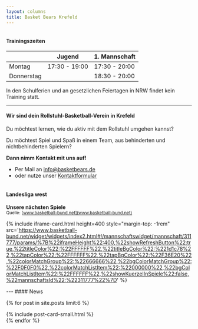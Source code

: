 ```yaml
---
layout: columns
title: Basket Bears Krefeld
---
```


<div class="column is-6" markdown="1">

#### Trainingszeiten

<div style="max-width: 450px" markdown="1">

|            | Jugend        | 1. Mannschaft |
| ---------- | ------------- | ------------- |
| Montag     | 17:30 - 19:00 | 17:30 - 20:00 |
| Donnerstag |               | 18:30 - 20:00 |

</div>

In den Schulferien und an gesetzlichen Feiertagen in NRW findet kein Training statt.

---

#### Wir sind dein Rollstuhl-Basketball-Verein in Krefeld
Du möchtest lernen, wie du aktiv mit dem Rollstuhl umgehen kannst?

Du möchtest Spiel und Spaß in einem Team, aus behinderten und nichtbehinderten Spielern?

**Dann nimm Kontakt mit uns auf!**
- Per Mail an [info@basketbears.de](mailto:info@basketbears.de)  
- oder nutze unser [Kontaktformular](/kontakt/kontakt)

</div>
<div class="column is-1"></div>
<div class="column is-5" markdown="1">

#### Landesliga west
**Unsere nächsten Spiele**  
<sup>Quelle: [www.basketball-bund.net](www.basketball-bund.net)</sup>

{% include iframe-card.html height=400 style="margin-top: -1rem" src='https://www.basketball-bund.net/widget/widgets/index2.html#!/mannschaftswidget/mannschaft/311777/params/%7B%22iframeHeight%22:400,%22showRefreshButton%22:true,%22titleColor%22:%22FFFFFF%22,%22titleBgColor%22:%221d1c78%22,%22tapColor%22:%22FFFFFF%22,%22tapBgColor%22:%22F36E20%22,%22colorMatchGroup%22:%22666666%22,%22bgColorMatchGroup%22:%22F0F0F0%22,%22colorMatchListItem%22:%22000000%22,%22bgColorMatchListItem%22:%22FFFFFF%22,%22showKuerzelInSpiele%22:false,%22mannschaftsId%22:%22311777%22%7D' %}

</div>

<div class="column is-12" markdown="1">
---
#### News
</div>

{% for post in site.posts limit:6 %}
<div class="column is-6 is-4-widescreen">
  {% include post-card-small.html %}
</div>
{% endfor %}
